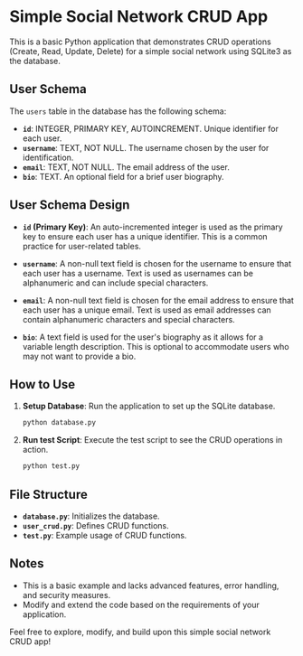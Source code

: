# Simple Social Network CRUD App

This is a basic Python application that demonstrates CRUD operations (Create, Read, Update, Delete) for a simple social network using SQLite3 as the database.

## User Schema

The `users` table in the database has the following schema:

- **`id`**: INTEGER, PRIMARY KEY, AUTOINCREMENT. Unique identifier for each user.
- **`username`**: TEXT, NOT NULL. The username chosen by the user for identification.
- **`email`**: TEXT, NOT NULL. The email address of the user.
- **`bio`**: TEXT. An optional field for a brief user biography.

## User Schema Design

- **`id` (Primary Key)**: An auto-incremented integer is used as the primary key to ensure each user has a unique identifier. This is a common practice for user-related tables.

- **`username`**: A non-null text field is chosen for the username to ensure that each user has a username. Text is used as usernames can be alphanumeric and can include special characters.

- **`email`**: A non-null text field is chosen for the email address to ensure that each user has a unique email. Text is used as email addresses can contain alphanumeric characters and special characters.

- **`bio`**: A text field is used for the user's biography as it allows for a variable length description. This is optional to accommodate users who may not want to provide a bio.

## How to Use

1. **Setup Database**: Run the application to set up the SQLite database.

    ```bash
    python database.py
    ```

2. **Run test Script**: Execute the test script to see the CRUD operations in action.

    ```bash
    python test.py
    ```

## File Structure

- **`database.py`**: Initializes the database.
- **`user_crud.py`**: Defines CRUD functions.
- **`test.py`**: Example usage of CRUD functions.

## Notes

- This is a basic example and lacks advanced features, error handling, and security measures.
- Modify and extend the code based on the requirements of your application.

Feel free to explore, modify, and build upon this simple social network CRUD app!
